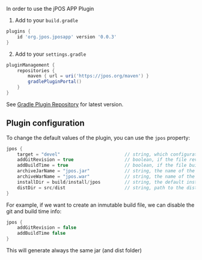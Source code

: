 In order to use the jPOS APP Plugin

1. Add to your `build.gradle`

```groovy
plugins {
    id 'org.jpos.jposapp' version '0.0.3'
}
```

2. Add to your `settings.gradle`

```groovy
pluginManagement {
    repositories {
        maven { url = uri('https://jpos.org/maven') }
        gradlePluginPortal()
    }
}
```

See [Gradle Plugin Repository](https://plugins.gradle.org/plugin/org.jpos.jposapp) for latest version.


## Plugin configuration

To change the default values of the plugin, you can use the `jpos` property:

```groovy
jpos {
    target = "devel"                        // string, which configuration file read from the root. default "devel" (devel.properties)
    addGitRevision = true                   // boolean, if the file revision.properties should be created
    addBuildTime = true                     // boolean, if the file buildinfo.properties should be created
    archiveJarName = "jpos.jar"             // string, the name of the jar, default '${project}-${version}.jar'
    archiveWarName = "jpos.war"             // string, the name of the war, default '${project}-${version}.war'
    installDir = build/install/jpos         // string, the default install dir, default to '${build}/install/${project}'
    distDir = src/dist                      // string, path to the distribution folder
}
```

For example, if we want to create an inmutable build file, we can disable the git and build time info:

```groovy
jpos {
    addGitRevision = false
    addBuildTime false
}
```

This will generate always the same jar (and dist folder)
